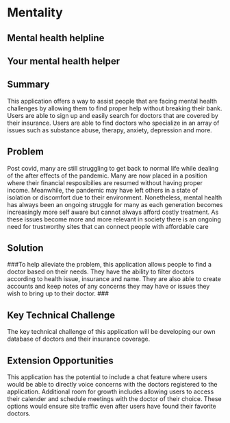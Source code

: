 # Mentality #

## Mental health helpline ##

## Your mental health helper  ##

## Summary ##
   This application offers a way to assist people that are facing mental health challenges by allowing them to find proper help without breaking their bank. Users are able to sign up and easily search for doctors that are covered by their insurance. Users are able to find doctors who specialize in an array of issues such as substance abuse, therapy, anxiety, depression and more. 

## Problem ##
   Post covid, many are still struggling to get back to normal life while dealing of the after effects of the pandemic. Many are now placed in a position where their financial resposibilies are resumed without having proper income. Meanwhile, the pandemic may have left others in a state of isolation or discomfort due to their environment. Nonetheless, mental health has always been an ongoing struggle for many as each generation becomes increasingly more self aware but cannot always afford costly treatment. As these issues become more and more relevant in society there is an ongoing need for trustworthy sites that can connect people with affordable care

## Solution ##
   ###To help alleviate the problem, this application allows people to find a doctor based on their needs. They have the ability to filter doctors according to health issue, insurance and name. They are also able to create accounts and keep notes of any concerns they may have or issues they wish to bring up to their doctor. ###
 
## Key Technical Challenge ##
   The key technical challenge of this application will be developing our own database of doctors and their insurance coverage.
   
## Extension Opportunities ##
   This application has the potential to include a chat feature where users would be able to directly voice concerns with the doctors registered to the application. Additional room for growth includes allowing users to access their calender and schedule meetings with the doctor of their choice. These options would ensure site traffic even after users have found their favorite doctors.

